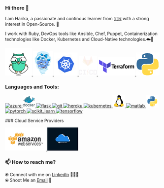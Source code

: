 ### Hi there 👋

<!--
**chebroluharika/chebroluharika** is a ✨ _special_ ✨ repository because its `README.md` (this file) appears on your GitHub profile.
-->

I am Harika, a passionate and continous learner from [🇮🇳](https://en.wikipedia.org/wiki/India)&nbsp;with a strong interest in Open-Source. 🎯

I work with Ruby, DevOps tools like Ansible, Chef, Puppet, Containerization technologies like Docker, Kubernetes and Cloud-Native technologies.☁️🚀

<p float="left">
  <a href="https://golang.org/" target="_blank" >
    <img src="https://raw.githubusercontent.com/chebroluharika/chebroluharika/master/assets/golang.gif"  height="90" />
  </a>
  <a href="https://www.docker.com/" target="_blank" >
    <img src="https://raw.githubusercontent.com/chebroluharika/chebroluharika/master/assets/docker.gif"  height="80" /> 
  </a>
  <a href="https://kubernetes.io/" target="_blank" >
    <img src="https://raw.githubusercontent.com/chebroluharika/chebroluharika/master/assets/k8s.gif"  height="75" />
  </a>
  <a href="https://docs.gitlab.com/ee/ci/" target="_blank" >
    <img src="https://raw.githubusercontent.com/chebroluharika/chebroluharika/master/assets/cicd.gif"  height="65" />
  </a>
  <a href="https://www.terraform.io/" target="_blank" >
    <img src="https://raw.githubusercontent.com/chebroluharika/chebroluharika/master/assets/terraform.gif" width="120" />
  </a>
   <a href="https://www.python.org/" target="_blank" >
    <img src="https://raw.githubusercontent.com/chebroluharika/chebroluharika/master/assets/python.gif" height="75" />
  </a>
 </p>
 <h3 align="left">Languages and Tools:</h3>
<p align="left"> <a href="https://azure.microsoft.com/en-in/" target="_blank"> <img src="https://www.vectorlogo.zone/logos/microsoft_azure/microsoft_azure-icon.svg" alt="azure" width="40" height="40"/> </a> <a href="https://www.docker.com/" target="_blank"> <img src="https://raw.githubusercontent.com/devicons/devicon/master/icons/docker/docker-original-wordmark.svg" alt="docker" width="40" height="40"/> </a> <a href="https://flask.palletsprojects.com/" target="_blank"> <img src="https://www.vectorlogo.zone/logos/pocoo_flask/pocoo_flask-icon.svg" alt="flask" width="40" height="40"/> </a> <a href="https://git-scm.com/" target="_blank"> <img src="https://www.vectorlogo.zone/logos/git-scm/git-scm-icon.svg" alt="git" width="40" height="40"/> </a> <a href="https://heroku.com" target="_blank"> <img src="https://www.vectorlogo.zone/logos/heroku/heroku-icon.svg" alt="heroku" width="40" height="40"/> </a> <a href="https://kubernetes.io" target="_blank"> <img src="https://www.vectorlogo.zone/logos/kubernetes/kubernetes-icon.svg" alt="kubernetes" width="40" height="40"/> </a> <a href="https://www.linux.org/" target="_blank"> <img src="https://raw.githubusercontent.com/devicons/devicon/master/icons/linux/linux-original.svg" alt="linux" width="40" height="40"/> </a> <a href="https://www.mathworks.com/" target="_blank"> <img src="https://upload.wikimedia.org/wikipedia/commons/2/21/Matlab_Logo.png" alt="matlab" width="40" height="40"/> </a> <a href="https://www.python.org" target="_blank"> <img src="https://raw.githubusercontent.com/devicons/devicon/master/icons/python/python-original.svg" alt="python" width="40" height="40"/> </a> <a href="https://pytorch.org/" target="_blank"> <img src="https://www.vectorlogo.zone/logos/pytorch/pytorch-icon.svg" alt="pytorch" width="40" height="40"/> </a> <a href="https://scikit-learn.org/" target="_blank"> <img src="https://upload.wikimedia.org/wikipedia/commons/0/05/Scikit_learn_logo_small.svg" alt="scikit_learn" width="40" height="40"/> </a> <a href="https://www.tensorflow.org" target="_blank"> <img src="https://www.vectorlogo.zone/logos/tensorflow/tensorflow-icon.svg" alt="tensorflow" width="40" height="40"/> </a> </p>
 ### Cloud Service Providers
 
<p float="left"> 
  <a href="https://aws.amazon.com/" target="_blank" >
    <img src="https://raw.githubusercontent.com/chebroluharika/chebroluharika/master/assets/aws.gif"  height="75" />
  </a>
    <a href="https://azure.microsoft.com/en-us/" target="_blank" >
    <img src="https://raw.githubusercontent.com/chebroluharika/chebroluharika/master/assets/azure.gif"  height="75" />
  </a>
 </p>



### 📫 How to reach me? 

  ⦿ Connect with me on [LinkedIn](https://www.linkedin.com/in/chebrolu-bala-sai-harika) :woman:🏻‍💻 <br>
  ⦿ Shoot Me an [Email](mailto:chebroluharika@gmail.com) 💌 <br>
